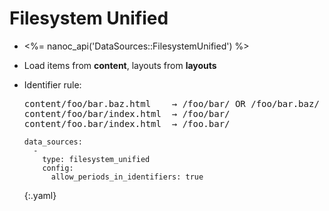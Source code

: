 Filesystem Unified
==================

- <%= nanoc_api('DataSources::FilesystemUnified') %>
- Load items from **content**, layouts from **layouts**
- Identifier rule:

  <pre>
  content/foo/bar.baz.html    → /foo/bar/ OR /foo/bar.baz/
  content/foo/bar/index.html  → /foo/bar/
  content/foo.bar/index.html  → /foo.bar/
  </pre>

  ~~~  
  data_sources:
    -
      type: filesystem_unified
      config:
        allow_periods_in_identifiers: true
  ~~~
  {:.yaml}
